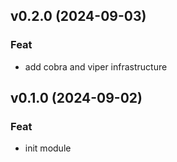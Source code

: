 ## v0.2.0 (2024-09-03)

### Feat

- add cobra and viper infrastructure

## v0.1.0 (2024-09-02)

### Feat

- init module
